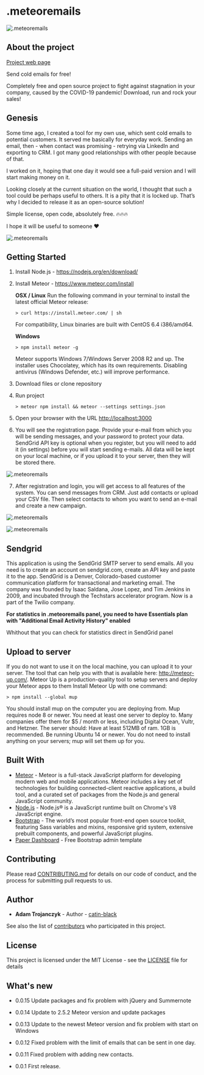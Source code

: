 # .meteoremails

![.meteoremails](http://meteoremails.com/image/cover.jpg)

## About the project

[Project web page](https://meteoremails.com)

Send cold emails for free!

Completely free and open source project to fight against stagnation in your company, caused by the COVID-19 pandemic!
Download, run and rock your sales!

## Genesis 

Some time ago, I created a tool for my own use, which sent cold emails to potential customers. It served me basically for everyday work. Sending an email, then - when contact was promising - retrying via LinkedIn and exporting to CRM.
I got many good relationships with other people because of that.

I worked on it, hoping that one day it would see a full-paid version and I will start making money on it. 

Looking closely at the current situation on the world, I thought that such a tool could be perhaps useful to others. It is a pity that it is locked up. That’s why I decided to release it as an open-source solution! 

Simple license, open code, absolutely free. 🔥🔥🔥

I hope it will be useful to someone ❤️

![.meteoremails](http://meteoremails.com/image/dashboard-analytics.jpg)


## Getting Started

1. Install Node.js - https://nodejs.org/en/download/
2. Install Meteor - https://www.meteor.com/install

	**OSX / Linux**
	Run the following command in your terminal to install the latest official Meteor release:
	```
	> curl https://install.meteor.com/ | sh
	```
	For compatibility, Linux binaries are built with CentOS 6.4 i386/amd64.

	**Windows**
	```
	> npm install meteor -g
	```
	Meteor supports Windows 7/Windows Server 2008 R2 and up. The installer uses Chocolatey, which has its own requirements. Disabling antivirus (Windows Defender, etc.) will improve performance.

3. Download files or clone repository
4. Run project
	```
	> meteor npm install && meteor --settings settings.json
	```
5. Open your browser with the URL [http://localhost:3000](http://localhost:3000)
6. You will see the registration page. Provide your e-mail from which you will be sending messages, and your password to protect your data. SendGrid API key is optional when you register, but you will need to add it (in settings)  before you will start sending e-mails. All data will be kept on your local machine, or if you upload it to your server, then they will be stored there.

![.meteoremails](http://meteoremails.com/image/register.jpg)

7. After registration and login, you will get access to all features of the system. You can send messages from CRM. Just add contacts or upload your CSV file. Then select contacts to whom you want to send an e-mail and create a new campaign. 

![.meteoremails](http://meteoremails.com/image/crm.jpg)

![.meteoremails](http://meteoremails.com/image/campain.jpg)

## Sendgrid

This application is using the SendGrid SMTP server to send emails. All you need is to create an account on sendgrid.com, create an API key and paste it to the app.
SendGrid is a Denver, Colorado-based customer communication platform for transactional and marketing email. The company was founded by Isaac Saldana, Jose Lopez, and Tim Jenkins in 2009, and incubated through the Techstars accelerator program. Now is a part of the Twilio company.

**For statistics in .meteoremails panel, you need to have Essentials plan with "Additional Email Activity History" enabled**

Whithout that you can check for statistics direct in SendGrid panel

## Upload to server

If you do not want to use it on the local machine, you can upload it to your server. The tool that can help you with that is available here: http://meteor-up.com/. Meteor Up is a production-quality tool to setup servers and deploy your Meteor apps to them
Install Meteor Up with one command:
```
> npm install --global mup
```
You should install mup on the computer you are deploying from. Mup requires node 8 or newer.
You need at least one server to deploy to. Many companies offer them for $5 / month or less, including Digital Ocean, Vultr, and Hetzner.
The server should:
Have at least 512MB of ram. 1GB is recommended.
Be running Ubuntu 14 or newer.
You do not need to install anything on your servers; mup will set them up for you.

## Built With

* [Meteor](https://docs.meteor.com/#/full/) - Meteor is a full-stack JavaScript platform for developing modern web and mobile applications. Meteor includes a key set of technologies for building connected-client reactive applications, a build tool, and a curated set of packages from the Node.js and general JavaScript community.
* [Node.js](https://nodejs.org/) - Node.js® is a JavaScript runtime built on Chrome's V8 JavaScript engine.
* [Bootstrap](https://getbootstrap.com/) - The world’s most popular front-end open source toolkit, featuring Sass variables and mixins, responsive grid system, extensive prebuilt components, and powerful JavaScript plugins.
* [Paper Dashboard](https://www.creative-tim.com/product/paper-dashboard) - Free Bootstrap admin template

## Contributing

Please read [CONTRIBUTING.md](CONTRIBUTING.md) for details on our code
of conduct, and the process for submitting pull requests to us.

## Author

* **Adam Trojanczyk** - Author - [catin-black](https://github.com/catin-black)

See also the list of [contributors](https://github.com/catin-black/meteor-emails/graphs/contributors) who participated in this project.

## License

This project is licensed under the MIT License - see the [LICENSE](LICENSE) file for details

## What's new

* 0.0.15
Update packages and fix problem with jQuery and Summernote
* 0.0.14
Update to 2.5.2 Meteor version and update packages
* 0.0.13
Update to the newest Meteor version and fix problem with start on Windows
* 0.0.12
Fixed problem with the limit of emails that can be sent in one day.

* 0.0.11 
Fixed problem with adding new contacts.

* 0.0.1
First release.
